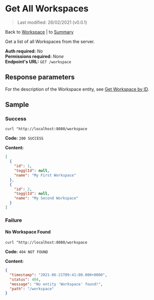 # Get All Workspaces
> Last modified: 26/02/2021 (v0.0.1)

Back to [Workspace](../Workspace.md) | to [Summary](../../README.md)

Get a list of all Workspaces from the server.

**Auth required:** _No_  
**Permissions required:** _None_  
**Endpoint's URL:** `GET /workspace`

## Response parameters

For the description of the Workspace entity, see [Get Workspace by ID](Get-Workspace-by-ID.md).

## Sample

### Success

```shell
curl "http://localhost:8080/workspace
```

**Code:** `200 SUCCESS`

**Content:**

```json
[
  {
    "id": 1,
    "togglId": null,
    "name": "My First Workspace"
  },
  {
    "id": 2,
    "togglId": null,
    "name": "My Second Workspace"
  }
]
```

### Failure

#### No Workspace Found

```shell
curl "http://localhost:8080/workspace
```

**Code:** `404 NOT FOUND`

**Content:**

```json
{
  "timestamp": "2021-06-21T09:41:00.000+0000",
  "status": 404,
  "message": "No entity 'Workspace' found!",
  "path": "/workspace"
}
```